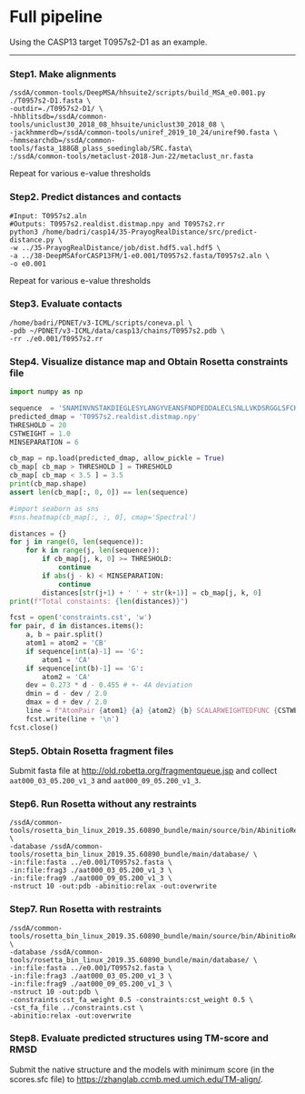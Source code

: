 # Full pipeline
Using the CASP13 target T0957s2-D1 as an example.
<hr>  

### Step1. Make alignments
```console
/ssdA/common-tools/DeepMSA/hhsuite2/scripts/build_MSA_e0.001.py ./T0957s2-D1.fasta \
-outdir=./T0957s2-D1/ \
-hhblitsdb=/ssdA/common-tools/uniclust30_2018_08_hhsuite/uniclust30_2018_08 \
-jackhmmerdb=/ssdA/common-tools/uniref_2019_10_24/uniref90.fasta \
-hmmsearchdb=/ssdA/common-tools/fasta_188GB_plass_soedinglab/SRC.fasta\
:/ssdA/common-tools/metaclust-2018-Jun-22/metaclust_nr.fasta
```
Repeat for various e-value thresholds
### Step2. Predict distances and contacts
```console
#Input: T0957s2.aln
#Outputs: T0957s2.realdist.distmap.npy and T0957s2.rr
python3 /home/badri/casp14/35-PrayogRealDistance/src/predict-distance.py \
-w ../35-PrayogRealDistance/job/dist.hdf5.val.hdf5 \
-a ../38-DeepMSAforCASP13FM/1-e0.001/T0957s2.fasta/T0957s2.aln \
-o e0.001
```
Repeat for various e-value thresholds
### Step3. Evaluate contacts
```console
/home/badri/PDNET/v3-ICML/scripts/coneva.pl \
-pdb ~/PDNET/v3-ICML/data/casp13/chains/T0957s2.pdb \
-rr ./e0.001/T0957s2.rr
```
### Step4. Visualize distance map and Obtain Rosetta constraints file
```python
import numpy as np

sequence  = 'SNAMINVNSTAKDIEGLESYLANGYVEANSFNDPEDDALECLSNLLVKDSRGGLSFCKKILNSNNIDGVFIKGSALNFLLLSEQWSYAFEYLTSNADNITLAELEKALFYFYCAKNETDPYPVPEGLFKKLMKRYEELKNDPDAKFYHLHETYDDFSKAYPLNN'
predicted_dmap = 'T0957s2.realdist.distmap.npy'
THRESHOLD = 20
CSTWEIGHT = 1.0
MINSEPARATION = 6

cb_map = np.load(predicted_dmap, allow_pickle = True)
cb_map[ cb_map > THRESHOLD ] = THRESHOLD
cb_map[ cb_map < 3.5 ] = 3.5
print(cb_map.shape)
assert len(cb_map[:, 0, 0]) == len(sequence)

#import seaborn as sns
#sns.heatmap(cb_map[:, :, 0], cmap='Spectral')

distances = {}
for j in range(0, len(sequence)):
    for k in range(j, len(sequence)):
        if cb_map[j, k, 0] >= THRESHOLD:
            continue
        if abs(j - k) < MINSEPARATION:
            continue
        distances[str(j+1) + ' ' + str(k+1)] = cb_map[j, k, 0]
print(f"Total constaints: {len(distances)}")

fcst = open('constraints.cst', 'w')
for pair, d in distances.items():
    a, b = pair.split()
    atom1 = atom2 = 'CB'
    if sequence[int(a)-1] == 'G':
        atom1 = 'CA'
    if sequence[int(b)-1] == 'G':
        atom2 = 'CA'
    dev = 0.273 * d - 0.455 # +- 4A deviation
    dmin = d - dev / 2.0
    dmax = d + dev / 2.0
    line = f"AtomPair {atom1} {a} {atom2} {b} SCALARWEIGHTEDFUNC {CSTWEIGHT:.1f} BOUNDED {dmin:.1f} {dmax:.1f} 0.5 NOE"
    fcst.write(line + '\n')
fcst.close()
```
### Step5. Obtain Rosetta fragment files
Submit fasta file at http://old.robetta.org/fragmentqueue.jsp and collect `aat000_03_05.200_v1_3` and `aat000_09_05.200_v1_3`.

### Step6. Run Rosetta without any restraints
```console
/ssdA/common-tools/rosetta_bin_linux_2019.35.60890_bundle/main/source/bin/AbinitioRelax.static.linuxgccrelease \
-database /ssdA/common-tools/rosetta_bin_linux_2019.35.60890_bundle/main/database/ \
-in:file:fasta ../e0.001/T0957s2.fasta \
-in:file:frag3 ./aat000_03_05.200_v1_3 \
-in:file:frag9 ./aat000_09_05.200_v1_3 \
-nstruct 10 -out:pdb -abinitio:relax -out:overwrite
```
### Step7. Run Rosetta with restraints
```console
/ssdA/common-tools/rosetta_bin_linux_2019.35.60890_bundle/main/source/bin/AbinitioRelax.static.linuxgccrelease \
-database /ssdA/common-tools/rosetta_bin_linux_2019.35.60890_bundle/main/database/ \
-in:file:fasta ../e0.001/T0957s2.fasta \
-in:file:frag3 ./aat000_03_05.200_v1_3 \
-in:file:frag9 ./aat000_09_05.200_v1_3 \
-nstruct 10 -out:pdb \
-constraints:cst_fa_weight 0.5 -constraints:cst_weight 0.5 \
-cst_fa_file ../constraints.cst \
-abinitio:relax -out:overwrite
```
### Step8. Evaluate predicted structures using TM-score and RMSD
Submit the native structure and the models with minimum score (in the scores.sfc file) to https://zhanglab.ccmb.med.umich.edu/TM-align/.



